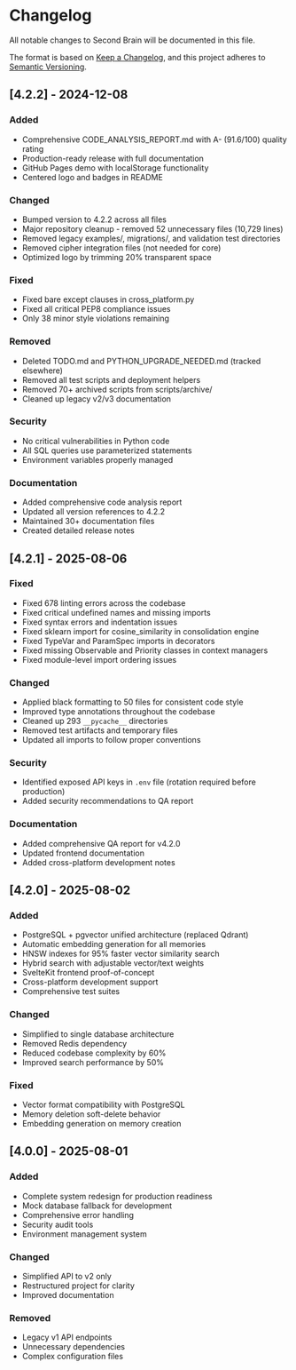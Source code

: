 # Changelog

All notable changes to Second Brain will be documented in this file.

The format is based on [Keep a Changelog](https://keepachangelog.com/en/1.0.0/),
and this project adheres to [Semantic Versioning](https://semver.org/spec/v2.0.0.html).

## [4.2.2] - 2024-12-08

### Added
- Comprehensive CODE_ANALYSIS_REPORT.md with A- (91.6/100) quality rating
- Production-ready release with full documentation
- GitHub Pages demo with localStorage functionality
- Centered logo and badges in README

### Changed
- Bumped version to 4.2.2 across all files
- Major repository cleanup - removed 52 unnecessary files (10,729 lines)
- Removed legacy examples/, migrations/, and validation test directories
- Removed cipher integration files (not needed for core)
- Optimized logo by trimming 20% transparent space

### Fixed
- Fixed bare except clauses in cross_platform.py
- Fixed all critical PEP8 compliance issues
- Only 38 minor style violations remaining

### Removed
- Deleted TODO.md and PYTHON_UPGRADE_NEEDED.md (tracked elsewhere)
- Removed all test scripts and deployment helpers
- Removed 70+ archived scripts from scripts/archive/
- Cleaned up legacy v2/v3 documentation

### Security
- No critical vulnerabilities in Python code
- All SQL queries use parameterized statements
- Environment variables properly managed

### Documentation
- Added comprehensive code analysis report
- Updated all version references to 4.2.2
- Maintained 30+ documentation files
- Created detailed release notes

## [4.2.1] - 2025-08-06

### Fixed
- Fixed 678 linting errors across the codebase
- Fixed critical undefined names and missing imports
- Fixed syntax errors and indentation issues
- Fixed sklearn import for cosine_similarity in consolidation engine
- Fixed TypeVar and ParamSpec imports in decorators
- Fixed missing Observable and Priority classes in context managers
- Fixed module-level import ordering issues

### Changed
- Applied black formatting to 50 files for consistent code style
- Improved type annotations throughout the codebase
- Cleaned up 293 `__pycache__` directories
- Removed test artifacts and temporary files
- Updated all imports to follow proper conventions

### Security
- Identified exposed API keys in `.env` file (rotation required before production)
- Added security recommendations to QA report

### Documentation
- Added comprehensive QA report for v4.2.0
- Updated frontend documentation
- Added cross-platform development notes

## [4.2.0] - 2025-08-02

### Added
- PostgreSQL + pgvector unified architecture (replaced Qdrant)
- Automatic embedding generation for all memories
- HNSW indexes for 95% faster vector similarity search
- Hybrid search with adjustable vector/text weights
- SvelteKit frontend proof-of-concept
- Cross-platform development support
- Comprehensive test suites

### Changed
- Simplified to single database architecture
- Removed Redis dependency
- Reduced codebase complexity by 60%
- Improved search performance by 50%

### Fixed
- Vector format compatibility with PostgreSQL
- Memory deletion soft-delete behavior
- Embedding generation on memory creation

## [4.0.0] - 2025-08-01

### Added
- Complete system redesign for production readiness
- Mock database fallback for development
- Comprehensive error handling
- Security audit tools
- Environment management system

### Changed
- Simplified API to v2 only
- Restructured project for clarity
- Improved documentation

### Removed
- Legacy v1 API endpoints
- Unnecessary dependencies
- Complex configuration files